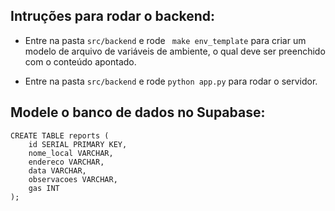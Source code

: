 ## Intruções para rodar o backend:

- Entre na pasta ```src/backend```  e rode ``` make env_template``` para criar um modelo de arquivo de variáveis de ambiente, o qual deve ser preenchido com o conteúdo apontado.

- Entre na pasta ```src/backend``` e rode ```python app.py``` para rodar o servidor.

## Modele o banco de dados no Supabase:

```
CREATE TABLE reports (
    id SERIAL PRIMARY KEY,
    nome_local VARCHAR,
    endereco VARCHAR,
    data VARCHAR,
    observacoes VARCHAR,
    gas INT
);
```
